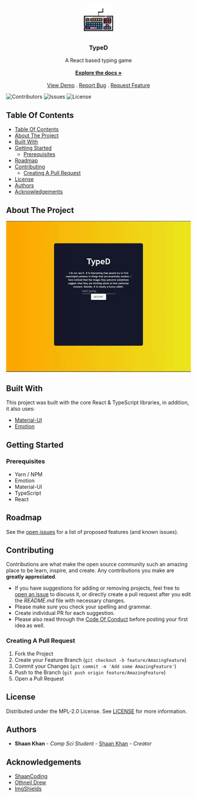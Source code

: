 <br/>
<p align="center">
  <a href="https://github.com/ShaanCoding/TypeD">
    <img src="images/logo.png" alt="Logo" width="80" height="80">
  </a>

  <h3 align="center">TypeD</h3>

  <p align="center">
    A React based typing game
    <br/>
    <br/>
    <a href="https://github.com/ShaanCoding/TypeD"><strong>Explore the docs »</strong></a>
    <br/>
    <br/>
    <a href="https://github.com/ShaanCoding/TypeD">View Demo</a>
    .
    <a href="https://github.com/ShaanCoding/TypeD/issues">Report Bug</a>
    .
    <a href="https://github.com/ShaanCoding/TypeD/issues">Request Feature</a>
  </p>
</p>

![Contributors](https://img.shields.io/github/contributors/ShaanCoding/TypeD?color=dark-green) ![Issues](https://img.shields.io/github/issues/ShaanCoding/TypeD) ![License](https://img.shields.io/github/license/ShaanCoding/TypeD) 

## Table Of Contents

- [Table Of Contents](#table-of-contents)
- [About The Project](#about-the-project)
- [Built With](#built-with)
- [Getting Started](#getting-started)
  - [Prerequisites](#prerequisites)
- [Roadmap](#roadmap)
- [Contributing](#contributing)
  - [Creating A Pull Request](#creating-a-pull-request)
- [License](#license)
- [Authors](#authors)
- [Acknowledgements](#acknowledgements)

## About The Project

![Screen Shot](images/screenshot.gif)


## Built With

This project was built with the core React & TypeScript libraries, in addition, it also uses:

* [Material-UI](https://material-ui.com/)
* [Emotion](https://emotion.sh/docs/introduction)

## Getting Started


### Prerequisites

* Yarn / NPM
* Emotion
* Material-UI
* TypeScript
* React

## Roadmap

See the [open issues](https://github.com/ShaanCoding/TypeD/issues) for a list of proposed features (and known issues).

## Contributing

Contributions are what make the open source community such an amazing place to be learn, inspire, and create. Any contributions you make are **greatly appreciated**.
* If you have suggestions for adding or removing projects, feel free to [open an issue](https://github.com/ShaanCoding/TypeD/issues/new) to discuss it, or directly create a pull request after you edit the *README.md* file with necessary changes.
* Please make sure you check your spelling and grammar.
* Create individual PR for each suggestion.
* Please also read through the [Code Of Conduct](https://github.com/ShaanCoding/TypeD/blob/main/CODE_OF_CONDUCT.md) before posting your first idea as well.

### Creating A Pull Request

1. Fork the Project
2. Create your Feature Branch (`git checkout -b feature/AmazingFeature`)
3. Commit your Changes (`git commit -m 'Add some AmazingFeature'`)
4. Push to the Branch (`git push origin feature/AmazingFeature`)
5. Open a Pull Request

## License

Distributed under the MPL-2.0 License. See [LICENSE](https://github.com/ShaanCoding/TypeD/blob/main/LICENSE.md) for more information.

## Authors

* **Shaan Khan** - *Comp Sci Student* - [Shaan Khan](https://github.com/ShaanCoding/) - *Creator*

## Acknowledgements

* [ShaanCoding](https://github.com/ShaanCoding/)
* [Othneil Drew](https://github.com/othneildrew/Best-README-Template)
* [ImgShields](https://shields.io/)
